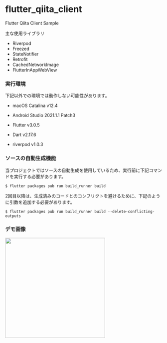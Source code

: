 # flutter_qiita_client

Flutter Qiita Client Sample

主な使用ライブラリ
- Riverpod
- Freezed
- StateNotifier
- Retrofit
- CachedNetworkImage
- FlutterInAppWebView

### 実行環境
下記以外での環境では動作しない可能性があります。

- macOS Catalina v12.4
- Android Studio 2021.1.1 Patch3
- Flutter v3.0.5
- Dart v2.17.6

- riverpod v1.0.3

### ソースの自動生成機能
当プロジェクトではソースの自動生成を使用しているため、実行前に下記コマンドを実行する必要があります。

```shell script
$ flutter packages pub run build_runner build
```

2回目以降は、生成済みのコードとのコンフリクトを避けるために、下記のように引数を追加する必要があります。

```shell script
$ flutter packages pub run build_runner build --delete-conflicting-outputs
```

### デモ画像
<img width="320" src="https://user-images.githubusercontent.com/13247335/185733944-5ecf3cc4-2fab-43e3-b7c9-61e125f86072.gif"/>
